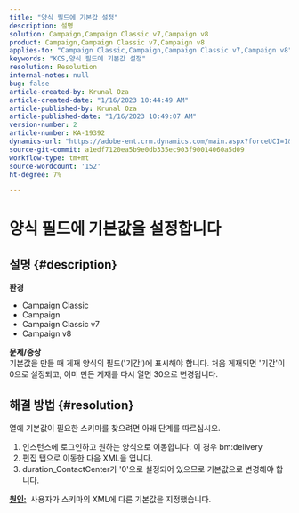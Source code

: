 ```yaml
---
title: "양식 필드에 기본값 설정"
description: 설명
solution: Campaign,Campaign Classic v7,Campaign v8
product: Campaign,Campaign Classic v7,Campaign v8
applies-to: "Campaign Classic,Campaign,Campaign Classic v7,Campaign v8"
keywords: "KCS,양식 필드에 기본값 설정"
resolution: Resolution
internal-notes: null
bug: false
article-created-by: Krunal Oza
article-created-date: "1/16/2023 10:44:49 AM"
article-published-by: Krunal Oza
article-published-date: "1/16/2023 10:49:07 AM"
version-number: 2
article-number: KA-19392
dynamics-url: "https://adobe-ent.crm.dynamics.com/main.aspx?forceUCI=1&pagetype=entityrecord&etn=knowledgearticle&id=51a035cc-8a95-ed11-aad1-6045bd006793"
source-git-commit: a1edf7120ea5b9e0db335ec903f90014060a5d09
workflow-type: tm+mt
source-wordcount: '152'
ht-degree: 7%

---
```


# 양식 필드에 기본값을 설정합니다

## 설명 {#description}

<b>환경</b>
- Campaign Classic
- Campaign
- Campaign Classic v7
- Campaign v8



<b>문제/증상</b><br>기본값을 만들 때 게재 양식의 필드(&#39;기간&#39;)에 표시해야 합니다. 처음 게재되면 &#39;기간&#39;이 0으로 설정되고, 이미 만든 게재를 다시 열면 30으로 변경됩니다.

## 해결 방법 {#resolution}


열에 기본값이 필요한 스키마를 찾으려면 아래 단계를 따르십시오.

1. 인스턴스에 로그인하고 원하는 양식으로 이동합니다. 이 경우 bm:delivery
2. 편집 탭으로 이동한 다음 XML을 엽니다.
3. duration_ContactCenter가 &#39;0&#39;으로 설정되어 있으므로 기본값으로 변경해야 합니다.




<b><u>원인:</u></b>  사용자가 스키마의 XML에 다른 기본값을 지정했습니다.
